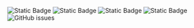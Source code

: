 ![Static Badge](https://img.shields.io/badge/blacklists-60-000000) ![Static Badge](https://img.shields.io/badge/blacklisted-2667427-cc0000) ![Static Badge](https://img.shields.io/badge/whitelisted-2245-00CC00) ![Static Badge](https://img.shields.io/badge/streaming_blacklist-28107-000000) ![GitHub issues](https://img.shields.io/github/issues/fabriziosalmi/blacklists)
